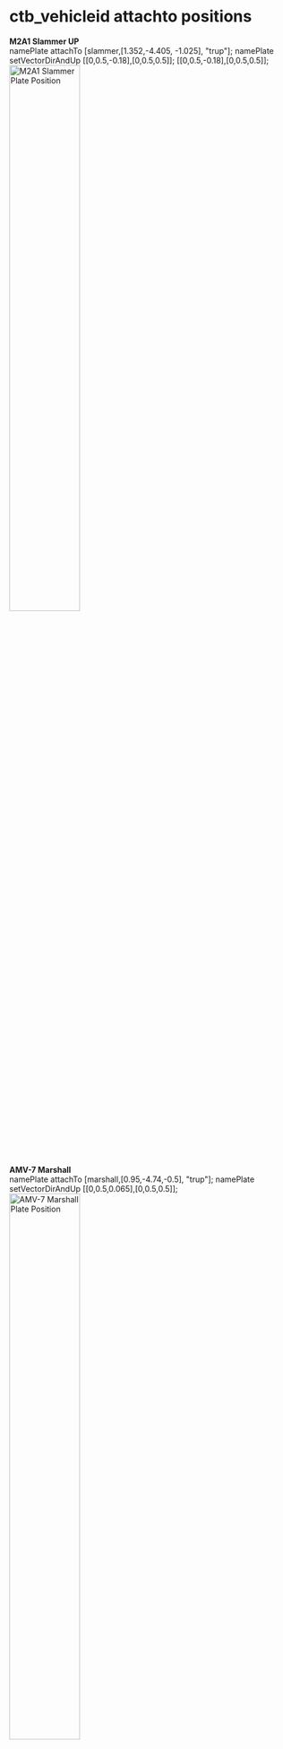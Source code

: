 ctb_vehicleid attachto positions
=============

<p>
	<b>M2A1 Slammer UP</b>
	<br>namePlate attachTo [slammer,[1.352,-4.405, -1.025], "trup"]; namePlate setVectorDirAndUp [[0,0.5,-0.18],[0,0.5,0.5]]; [[0,0.5,-0.18],[0,0.5,0.5]];
	<a href="http://i.imgur.com/1k9mynH.png"><img src="http://i.imgur.com/1k9mynH.png" title="M2A1 Slammer Plate Position" width="50%" height="50%" /></a>
</p>

<p>
	<b>AMV-7 Marshall</b>
	<br>namePlate attachTo [marshall,[0.95,-4.74,-0.5], "trup"]; namePlate setVectorDirAndUp [[0,0.5,0.065],[0,0.5,0.5]];
	<a href="http://i.imgur.com/Ftkbavd.png"><img src="http://i.imgur.com/Ftkbavd.png" title="AMV-7 Marshall Plate Position" width="50%" height="50%" /></a>
</p>

<p>
	<b>IFV-6a Cheetah</b>
	<br>namePlate attachTo [cheetah,[-1.1,-4.85,-1.15], "trup"]; namePlate setVectorDirAndUp [[0,0.5,0],[0,0.5,0.5]];
	<a href="http://i.imgur.com/vQdfayb.png"><img src="http://i.imgur.com/vQdfayb.png" title="IFV-6a Cheetah Plate Position" width="50%" height="50%" /></a>
</p>

<p>
	<b>IFV-6c Panther</b>
	<br>namePlate attachTo [panther,[-1.1,-4.85,-0.795], "trup"]; namePlate setVectorDirAndUp [[0,0.5,0],[0,0.5,0.5]];
	<a href="http://i.imgur.com/F3wz8JQ.png"><img src="http://i.imgur.com/F3wz8JQ.png" title="IFV-6c Panther Plate Position" width="50%" height="50%" /></a>
</p>
